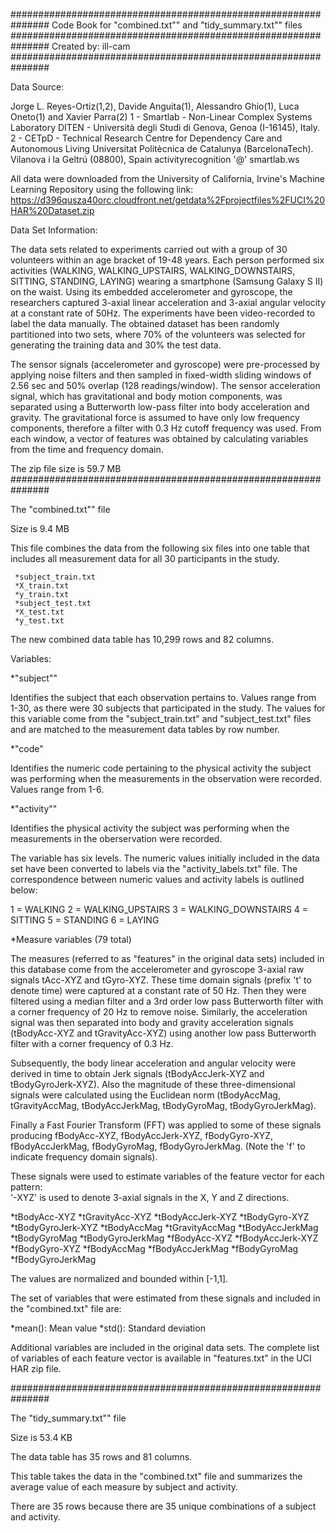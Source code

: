 ###############################################################
Code Book for "combined.txt"" and "tidy_summary.txt"" files
###############################################################
Created by: ill-cam
###############################################################

Data Source:

Jorge L. Reyes-Ortiz(1,2), Davide Anguita(1), Alessandro Ghio(1), Luca Oneto(1) and Xavier Parra(2)
1 - Smartlab - Non-Linear Complex Systems Laboratory
DITEN - Università degli Studi di Genova, Genoa (I-16145), Italy. 
2 - CETpD - Technical Research Centre for Dependency Care and Autonomous Living
Universitat Politècnica de Catalunya (BarcelonaTech). Vilanova i la Geltrú (08800), Spain
activityrecognition '@' smartlab.ws

All data were downloaded from the University of California, Irvine's Machine Learning Repository using the following link:
https://d396qusza40orc.cloudfront.net/getdata%2Fprojectfiles%2FUCI%20HAR%20Dataset.zip

Data Set Information:

The data sets related to experiments carried out with a group of 30 volunteers within an age bracket of 19-48 years. Each person performed six activities (WALKING, WALKING_UPSTAIRS, WALKING_DOWNSTAIRS, SITTING, STANDING, LAYING) wearing a smartphone (Samsung Galaxy S II) on the waist. Using its embedded accelerometer and gyroscope, the researchers captured 3-axial linear acceleration and 3-axial angular velocity at a constant rate of 50Hz. The experiments have been video-recorded to label the data manually. The obtained dataset has been randomly partitioned into two sets, where 70% of the volunteers was selected for generating the training data and 30% the test data. 

The sensor signals (accelerometer and gyroscope) were pre-processed by applying noise filters and then sampled in fixed-width sliding windows of 2.56 sec and 50% overlap (128 readings/window). The sensor acceleration signal, which has gravitational and body motion components, was separated using a Butterworth low-pass filter into body acceleration and gravity. The gravitational force is assumed to have only low frequency components, therefore a filter with 0.3 Hz cutoff frequency was used. From each window, a vector of features was obtained by calculating variables from the time and frequency domain.

The zip file size is 59.7 MB
###############################################################

The "combined.txt"" file

Size is 9.4 MB

This file combines the data from the following six files into one table that includes all measurement data for all 30 participants in the study.

     *subject_train.txt
     *X_train.txt
     *y_train.txt
     *subject_test.txt
     *X_test.txt
     *y_test.txt

The new combined data table has 10,299 rows and 82 columns.

Variables:

*"subject""

Identifies the subject that each observation pertains to. Values range from 1-30, as there were 30 subjects that participated in the study. The values for this variable come from the "subject_train.txt" and "subject_test.txt" files and are matched to the measurement data tables by row number.

*"code"

Identifies the numeric code pertaining to the physical activity the subject was performing when the measurements in the observation were recorded.
Values range from 1-6.

*"activity""

Identifies the physical activity the subject was performing when the measurements in the oberservation were recorded.

The variable has six levels. The numeric values initially included in the data set have been converted to labels via the "activity_labels.txt" file. The correspondence between numeric values and activity labels is outlined below:

1 = WALKING
2 = WALKING_UPSTAIRS
3 = WALKING_DOWNSTAIRS
4 = SITTING
5 = STANDING
6 = LAYING


*Measure variables (79 total)


The measures (referred to as "features" in the original data sets) included in this database come from the accelerometer and gyroscope 3-axial raw signals tAcc-XYZ and tGyro-XYZ. These time domain signals (prefix 't' to denote time) were captured at a constant rate of 50 Hz. Then they were filtered using a median filter and a 3rd order low pass Butterworth filter with a corner frequency of 20 Hz to remove noise. Similarly, the acceleration signal was then separated into body and gravity acceleration signals (tBodyAcc-XYZ and tGravityAcc-XYZ) using another low pass Butterworth filter with a corner frequency of 0.3 Hz. 

Subsequently, the body linear acceleration and angular velocity were derived in time to obtain Jerk signals (tBodyAccJerk-XYZ and tBodyGyroJerk-XYZ). Also the magnitude of these three-dimensional signals were calculated using the Euclidean norm (tBodyAccMag, tGravityAccMag, tBodyAccJerkMag, tBodyGyroMag, tBodyGyroJerkMag). 

Finally a Fast Fourier Transform (FFT) was applied to some of these signals producing fBodyAcc-XYZ, fBodyAccJerk-XYZ, fBodyGyro-XYZ, fBodyAccJerkMag, fBodyGyroMag, fBodyGyroJerkMag. (Note the 'f' to indicate frequency domain signals). 

These signals were used to estimate variables of the feature vector for each pattern:  
'-XYZ' is used to denote 3-axial signals in the X, Y and Z directions.

*tBodyAcc-XYZ
*tGravityAcc-XYZ
*tBodyAccJerk-XYZ
*tBodyGyro-XYZ
*tBodyGyroJerk-XYZ
*tBodyAccMag
*tGravityAccMag
*tBodyAccJerkMag
*tBodyGyroMag
*tBodyGyroJerkMag
*fBodyAcc-XYZ
*fBodyAccJerk-XYZ
*fBodyGyro-XYZ
*fBodyAccMag
*fBodyAccJerkMag
*fBodyGyroMag
*fBodyGyroJerkMag

The values are normalized and bounded within [-1,1].

The set of variables that were estimated from these signals and included in the "combined.txt" file are: 

*mean(): Mean value
*std(): Standard deviation

Additional variables are included in the original data sets. 
The complete list of variables of each feature vector is available in "features.txt" in the UCI HAR zip file.

###############################################################

The "tidy_summary.txt"" file

Size is 53.4 KB

The data table has 35 rows and 81 columns.

This table takes the data in the "combined.txt" file and summarizes the average value of each measure by subject and activity.

There are 35 rows because there are 35 unique combinations of a subject and activity. 

